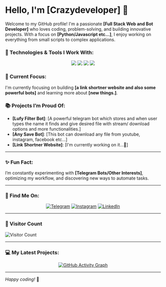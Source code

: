 # Hello, I'm [Crazydeveloper] 👋

Welcome to my GitHub profile! I'm a passionate **[Full Stack Web and Bot Developer]** who loves coding, problem-solving, and building innovative projects. With a focus on **[Python/Javascript etc...]**, I enjoy working on everything from small scripts to complex applications.

### 🔧 Technologies & Tools I Work With:
<p align="center">
  <img src="https://img.shields.io/badge/Python-3776AB?style=for-the-badge&logo=python&logoColor=white" />
  <img src="https://img.shields.io/badge/JavaScript-F7DF1E?style=for-the-badge&logo=javascript&logoColor=black" />
  <img src="https://img.shields.io/badge/React-61DAFB?style=for-the-badge&logo=react&logoColor=black" />
  <img src="https://img.shields.io/badge/Node.js-339933?style=for-the-badge&logo=node.js&logoColor=white" />
</p>

### 🌱 Current Focus:
I'm currently focusing on building **[a link shortner website and also some powerful bots]** and learning more about **[new things.]**.

### 📚 Projects I’m Proud Of:
- **[Lufy Filter Bot]**: [A powerful telegram bot which stores and when user types the name it finds and give desired file with stream/ download options and more functionalities.]
- **[Any Save Bot]**: [This bot can download any file from youtube, instagram, facebook etc...]
- **[Link Shortner Website]**: [I'm currently working on it...🙂]

---

### ✨ Fun Fact:  
I’m constantly experimenting with **[Telegram Bots/Other Interests]**, optimizing my workflow, and discovering new ways to automate tasks.

---

### 📱 Find Me On:

<p align="center">
  <a href="https://t.me/professorr_x"><img src="https://img.shields.io/badge/Telegram-0088CC?style=for-the-badge&logo=telegram&logoColor=white" alt="Telegram" /></a>
  <a href="https://instagram.com/relatablee.mp4"><img src="https://img.shields.io/badge/Instagram-E4405F?style=for-the-badge&logo=instagram&logoColor=white" alt="Instagram" /></a>
  <a href="https://linkedin.com/in/[YourLinkedIn]"><img src="https://img.shields.io/badge/LinkedIn-0077B5?style=for-the-badge&logo=linkedin&logoColor=white" alt="LinkedIn" /></a>
</p>

---


### 🌟 Visitor Count
![Visitor Count](https://profile-counter.glitch.me/[YourUsername]/count.svg)

---

### 💻 My Latest Projects:

<p align="center">
  <a href="https://github.com/[YourUsername]/[Project1]">
    <img src="https://github-readme-activity-graph.cyclic.app/graph?username=[YourUsername]" alt="GitHub Activity Graph" />
  </a>
</p>

---

*Happy coding!* 🎉
